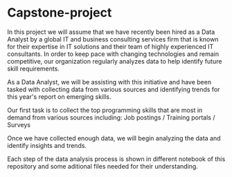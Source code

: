 # Capstone-project
In this project we will assume that we have recently been hired as a Data Analyst by a global IT and business consulting services firm that is known for their expertise in IT solutions and their team of highly experienced IT consultants.  In order to keep pace with changing technologies and remain competitive, our organization regularly analyzes data to help identify future skill requirements. 

As a Data Analyst, we will be assisting with this initiative and have been tasked with collecting data from various sources and identifying trends for this 
year's report on emerging skills. 

Our first task is to collect the top programming skills that are most in demand from various sources including: Job postings / Training portals / Surveys

Once we have collected enough data, we will begin analyzing the data and identify insights and trends.

Each step of the data analysis process is shown in different notebook of this repository and some aditional files needed for their understanding.

